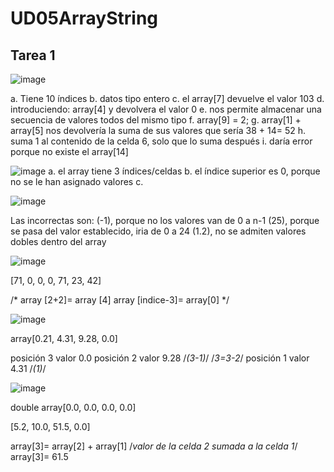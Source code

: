 # UD05ArrayString

## Tarea 1

![image](https://github.com/Programacion2023SabrineBouragba/UD05ArrayString/assets/146069628/a8aa6986-a73d-4280-96a3-335ead2d3fb5)

a. Tiene 10 índices
b. datos tipo entero
c. el array[7] devuelve el valor 103
d. introduciendo: array[4] y devolvera el valor 0
e. nos permite almacenar una secuencia de valores todos del mismo tipo
f. array[9] = 2;
g. array[1] + array[5] nos devolvería la suma de sus valores que sería 38 + 14= 52
h. suma 1 al contenido de la celda 6, solo que lo suma después
i. daría error porque no existe el array[14]


![image](https://github.com/Programacion2023SabrineBouragba/UD05ArrayString/assets/146069628/bfd0eb27-2a41-4dc2-a0a4-36632128f8e7)
a. el array tiene 3 índices/celdas
b. el índice superior es 0, porque no se le han asignado valores
c. 


![image](https://github.com/Programacion2023SabrineBouragba/UD05ArrayString/assets/146069628/083d91c2-ae42-4a3f-817d-5905099a54e0)

Las incorrectas son:
(-1), porque no los valores van de 0 a n-1
(25), porque se pasa del valor establecido, iria de 0 a 24
(1.2), no se admiten valores dobles dentro del array


![image](https://github.com/Programacion2023SabrineBouragba/UD05ArrayString/assets/146069628/869ff5b5-2a85-4e89-bc66-d3b0d0960033)

[71, 0, 0, 0, 71, 23, 42]

/*
array [2+2]= array [4]
array [indice-3]= array[0]
*/


![image](https://github.com/Programacion2023SabrineBouragba/UD05ArrayString/assets/146069628/ebdbb3aa-6a7d-4b82-a1f5-76d86604e2dd)

array[0.21, 4.31, 9.28, 0.0]

posición 3 valor 0.0
posición 2 valor 9.28 /*(3-1)*/
/*3=3-2*/
posición 1 valor 4.31 /*(1)*/


![image](https://github.com/Programacion2023SabrineBouragba/UD05ArrayString/assets/146069628/66f87cdd-4356-4ee8-b1ed-9061e3194309)

double array[0.0, 0.0, 0.0, 0.0]

[5.2, 10.0, 51.5, 0.0]

array[3]= array[2] + array[1] /*valor de la celda 2 sumada a la celda 1*/
array[3]= 61.5






